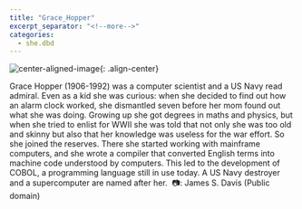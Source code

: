 ```yaml
---
title: "Grace_Hopper"
excerpt_separator: "<!--more-->"
categories:
  - she.dbd
---
```



![center-aligned-image](https://cdn.pixabay.com/photo/2020/10/26/16/56/man-5687861_1280.png){: .align-center}

Grace Hopper (1906-1992) was a computer scientist and a US Navy read admiral. Even as a kid she was curious: when she decided to find out how an alarm clock worked, she dismantled seven before her mom found out what she was doing. Growing up she got degrees in maths and physics, but when she tried to enlist for WWII she was told that not only she was too old and skinny but also that her knowledge was useless for the war effort. So she joined the reserves. There she started working with mainframe computers, and she wrote a compiler that converted English terms into machine code understood by computers. This led to the development of COBOL, a programming language still in use today. A US Navy destroyer and a supercomputer are named after her.⁠
⁠
📷: James S. Davis (Public domain)
